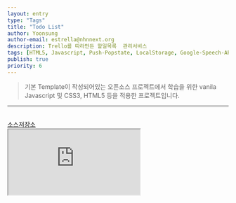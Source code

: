 ```yaml
---
layout: entry
type: "Tags"
title: "Todo List"
author: Yoonsung
author-email: estrella@nhnnext.org
description: Trello를 따라만든 할일목록  관리서비스
tags: [HTML5, Javascript, Push-Popstate, LocalStorage, Google-Speech-API, Node.js, Mysql]
publish: true
priority: 6
---
```


> 기본 Template이 작성되어있는 오픈소스 프로젝트에서 학습을 위한 vanila Javascript 및 CSS3, HTML5 등을 적용한 프로젝트입니다.

***

<br/>
<a href="https://github.com/YoonSung/TODOLIST">소스저장소</a>
<div class="youtube">
	<iframe src="http://www.youtube.com/embed/zSzc61DDYMY?autoplay=1" class="video"></iframe>	
</div>
